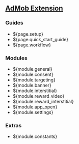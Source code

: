## [AdMob Extension](home)

### Guides

 * ${page.setup}
 * ${page.quick_start_guide}
 * ${page.workflow}

### Modules

 * ${module.general}
 * ${module.consent}
 * ${module.targeting}
 * ${module.banner}
 * ${module.interstitial}
 * ${module.reward_video}
 * ${module.reward_interstitial}
 * ${module.app_open}
 * ${module.settings}

### Extras

 * ${module.constants}
